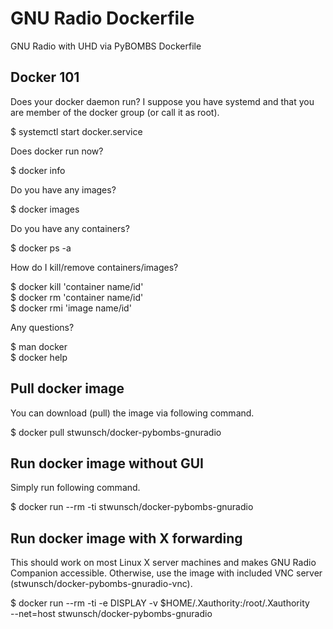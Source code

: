 # GNU Radio Dockerfile
GNU Radio with UHD via PyBOMBS Dockerfile

Docker 101
----------

Does your docker daemon run? I suppose you have systemd and that you are member
of the docker group (or call it as root).

$ systemctl start docker.service

Does docker run now?

$ docker info

Do you have any images?

$ docker images

Do you have any containers?

$ docker ps -a

How do I kill/remove containers/images?

$ docker kill 'container name/id'  
$ docker rm 'container name/id'  
$ docker rmi 'image name/id'

Any questions?

$ man docker  
$ docker help

Pull docker image
----------------

You can download (pull) the image via following command.

$ docker pull stwunsch/docker-pybombs-gnuradio

Run docker image without GUI
----------------------------

Simply run following command.

$ docker run --rm -ti stwunsch/docker-pybombs-gnuradio

Run docker image with X forwarding
----------------------------------

This should work on most Linux X server machines and makes GNU Radio Companion
accessible. Otherwise, use the image with included VNC server
(stwunsch/docker-pybombs-gnuradio-vnc).

$ docker run --rm -ti -e DISPLAY -v $HOME/.Xauthority:/root/.Xauthority \
    --net=host stwunsch/docker-pybombs-gnuradio
